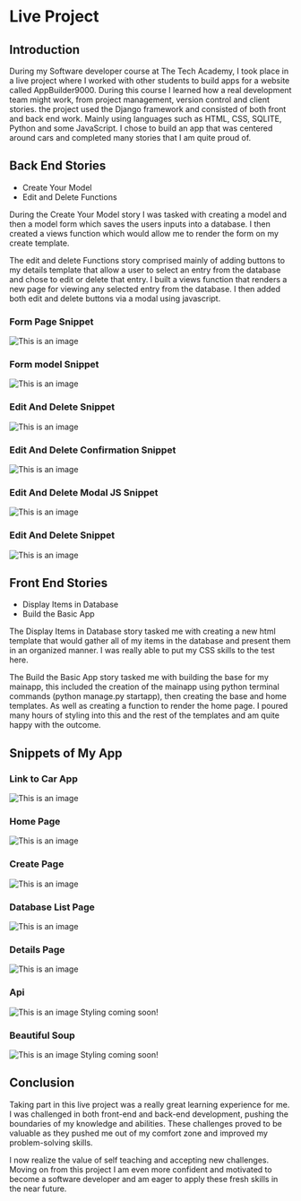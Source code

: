 # Live Project

## Introduction


During my Software developer course at The Tech Academy, I took place in a live project where I worked with other students to build apps for a website called AppBuilder9000.  During this course I learned how a real development team might work, from project management, version control and client stories. the project used the Django framework and consisted of both front and back end work.  Mainly using languages such as HTML, CSS, SQLITE, Python and some JavaScript.  I chose to build an app that was centered around cars and completed many stories that I am quite proud of.  



## Back End Stories

* Create Your Model
* Edit and Delete Functions

During the Create Your Model story I was tasked with creating a model and then a model form which saves the users inputs into a database.  I then created a views function which would allow me to render the form on my create template.

The edit and delete Functions story comprised mainly of adding buttons to my details template that allow a user to select an entry from the database and chose to edit or delete that entry.  I built a views function that renders a new page for viewing any selected entry from the database.  I then added both edit and delete buttons via a modal using javascript.

### Form Page Snippet
![This is an image](./img/download.png)

### Form model Snippet
![This is an image](./img/download1.png)

###  Edit And Delete Snippet
![This is an image](./img/download2.png)

### Edit And Delete Confirmation Snippet
![This is an image](./img/download3.png)

### Edit And Delete Modal JS Snippet
![This is an image](./img/download4.png)

### Edit And Delete Snippet
![This is an image](./img/download5.png)




## Front End Stories

* Display Items in Database
* Build the Basic App

The Display Items in Database story tasked me with creating a new html template that would gather all of my items in the database and present them in an organized manner.  I was really able to put my CSS skills to the test here.

The Build the Basic App story tasked me with building the base for my mainapp, this included the creation of the mainapp using python terminal commands (python manage.py startapp), then creating the base and home templates.  As well as creating a function to render the home page.  I poured many hours of styling into this and the rest of the templates and am quite happy with the outcome.



## Snippets of My App


### Link to Car App
![This is an image](./img/download6.png)

### Home Page
![This is an image](./img/download7.png)

### Create Page
![This is an image](./img/download9.png)

### Database List Page
![This is an image](./img/download8.png)

### Details Page
![This is an image](./img/download10.png)

### Api
![This is an image](./img/download11.png)
Styling coming soon!

### Beautiful Soup
![This is an image](./img/download12.png)
Styling coming soon!

## Conclusion

Taking part in this live project was a really great learning experience for me.  I was challenged in both front-end and back-end development, pushing the boundaries of my knowledge and abilities.  These challenges proved to be valuable as they pushed me out of my comfort zone and improved my problem-solving skills.

I now realize the value of self teaching and accepting new challenges.  Moving on from this project I am even more confident and motivated to become a software developer and am eager to apply these fresh skills in the near future.